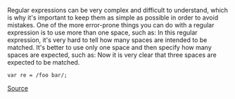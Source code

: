 Regular expressions can be very complex and difficult to understand, which is why it's important to keep them as simple as possible in order to avoid mistakes. One of the more error-prone things you can do with a regular expression is to use more than one space, such as:
In this regular expression, it's very hard to tell how many spaces are intended to be matched. It's better to use only one space and then specify how many spaces are expected, such as:
Now it is very clear that three spaces are expected to be matched.

```
var re = /foo bar/;

```

[Source](http://eslint.org/docs/rules/no-regex-spaces)
